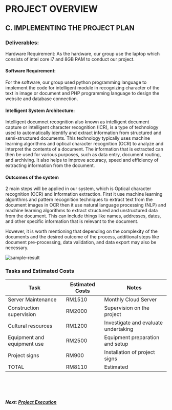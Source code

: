 # PROJECT OVERVIEW

## C. IMPLEMENTING THE PROJECT PLAN
### Deliverables:
Hardware Requirement:
As the hardware, our group use the laptop which consists of intel core i7 and 8GB RAM to conduct our project.

#### Software Requirement:
For the software, our group used python programming language to implement the code for intelligent module in recognizing character of the text in image or document and PHP programming language to design the website and database connection. 

#### Intelligent System Architecture:
Intelligent documnet recognition also known as intelligent document capture or intelligent character recognition (ICR), is a type of technology used to automatically identify and extract information from structured and semi-structured documents. This technology typically uses machine learning algorithms and optical character recognition (OCR) to analyze and interpret the contents of a document. The information that is extracted can then be used for various purposes, such as data entry, document routing, and archiving. It also helps to improve accuracy, speed and efficiency of extracting information from the document.

#### Outcomes of the system
2 main steps will be applied in our system, which is Optical character recognition (OCR) and Information extraction. First it use machine learning algorithms and pattern recognition techniques to extract text from the document images in OCR then it use natural language processing (NLP) and machine learning algorithms to extract structured and unstructured data from the document. This can include things like names, addresses, dates, and other specific information that is relevant to the document.

However, it is worth mentioning that depending on the complexity of the documents and the desired outcome of the process, additional steps like document pre-processing, data validation, and data export may also be necessary.

![sample-result](https://user-images.githubusercontent.com/121240811/211923990-a0236ea7-57ec-4a4b-8bea-b328898e8001.jpg)


### Tasks and Estimated Costs
| Task |  Estimated Costs | Notes |
|-----|----|----|
|   Server Maintenance         |RM1510                         |  Monthly Cloud Server      |      
|   Construction supervision   |RM2000                         | Supervision on the project | 
|   Cultural resources         |RM1200                         |  Investigate and evaluate undertaking                                                 |                              |
|   Equipment and equipment use|RM2500                           | Equipment preparation and setup                                                       |                              |
|   Project signs              |RM900                          |  Installation of project signs     |                            |
|   TOTAL                      |RM8110                        |  Estimated     |                              |




<br><br><br>
##### Next: [Project Execution](D-PROJECT_EXECUTION.md)


